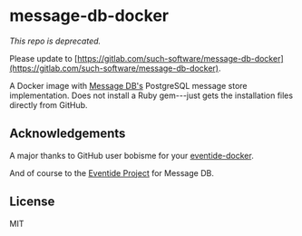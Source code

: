 # message-db-docker

*This repo is deprecated.*

Please update to [https://gitlab.com/such-software/message-db-docker](https://gitlab.com/such-software/message-db-docker).

A Docker image with [Message DB's](https://github.com/message-db/message-db) PostgreSQL message store implementation.  Does not install a Ruby gem---just gets the installation files directly from GitHub.

## Acknowledgements

A major thanks to GitHub user bobisme for your [eventide-docker](https://github.com/bobisme/eventide-docker).

And of course to the [Eventide Project](https://eventide-project.org/) for Message DB.

## License

MIT
